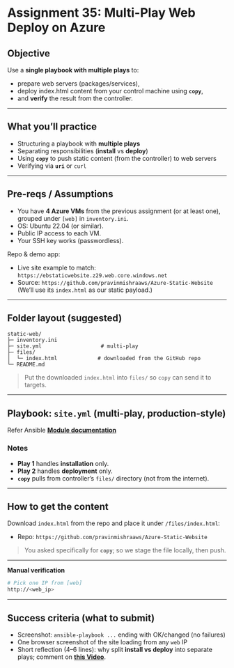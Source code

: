 # Assignment 35: **Multi-Play Web Deploy on Azure**

## Objective

Use a **single playbook with multiple plays** to:

* prepare web servers (packages/services),
* deploy index.html content from your control machine using **`copy`**,
* and **verify** the result from the controller.

---

## What you’ll practice

* Structuring a playbook with **multiple plays**
* Separating responsibilities (**install** vs **deploy**)
* Using **`copy`** to push static content (from the controller) to web servers
* Verifying via **`uri`** or `curl`

---

## Pre-reqs / Assumptions

* You have **4 Azure VMs** from the previous assignment (or at least one), grouped under `[web]` in `inventory.ini`.
* OS: Ubuntu 22.04 (or similar).
* Public IP access to each VM.
* Your SSH key works (passwordless).

Repo & demo app:

* Live site example to match: `https://ebstaticwebsite.z29.web.core.windows.net`
* Source: `https://github.com/pravinmishraaws/Azure-Static-Website`
  (We’ll use its `index.html` as our static payload.)

---

## Folder layout (suggested)

```
static-web/
├─ inventory.ini
├─ site.yml                   # multi-play
├─ files/
│  └─ index.html             # downloaded from the GitHub repo
└─ README.md
```

> Put the downloaded `index.html` into `files/` so `copy` can send it to targets.

---

## Playbook: `site.yml` (multi-play, production-style)

Refer Ansible [**Module documentation**](https://docs.ansible.com/ansible/2.9/modules/list_of_all_modules.html)

### Notes

* **Play 1** handles **installation** only.
* **Play 2** handles **deployment** only.
* **`copy`** pulls from controller’s `files/` directory (not from the internet).

---

## How to get the content

Download `index.html` from the repo and place it under `/files/index.html`:

* Repo: `https://github.com/pravinmishraaws/Azure-Static-Website`

> You asked specifically for **`copy`**; so we stage the file locally, then push.

---


**Manual verification**

```bash
# Pick one IP from [web]
http://<web_ip>
```

---

## Success criteria (what to submit)

* Screenshot: `ansible-playbook ...` ending with OK/changed (no failures)
* One browser screenshot of the site loading from any `web` IP
* Short reflection (4–6 lines): why split **install vs deploy** into separate plays; comment on [**this Video**](https://youtube.com/live/XqqlV1wbVQ8?feature=share). 

